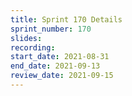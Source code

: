 ```yaml
---
title: Sprint 170 Details
sprint_number: 170
slides:
recording:
start_date: 2021-08-31
end_date: 2021-09-13
review_date: 2021-09-15
---
```


